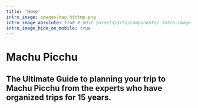 ```yaml
---
title: 'Home'
intro_image: images/map_htttmp.png
intro_image_absolute: true # edit /assets/scss/components/_intro-image.scss for full control
intro_image_hide_on_mobile: true
---
```


# Machu Picchu

## The Ultimate Guide to planning your trip to Machu Picchu from the experts who have organized trips for 15 years.
